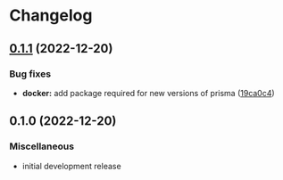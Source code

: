 # Changelog

## [0.1.1](https://github.com/hblomqvist/discosino/compare/v0.1.0...v0.1.1) (2022-12-20)


### Bug fixes

* **docker:** add package required for new versions of prisma ([19ca0c4](https://github.com/hblomqvist/discosino/commit/19ca0c4cabd225b720cd0aa61ca1f796ff45242f))

## 0.1.0 (2022-12-20)


### Miscellaneous

* initial development release
